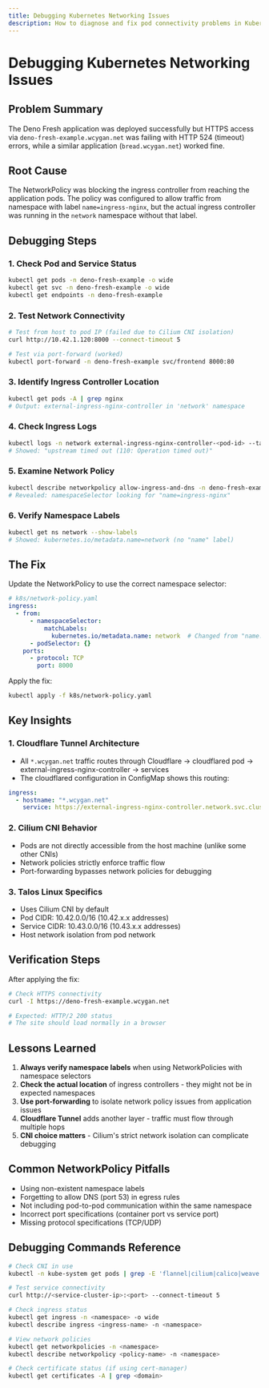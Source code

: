 ```yaml
---
title: Debugging Kubernetes Networking Issues
description: How to diagnose and fix pod connectivity problems in Kubernetes with Cilium CNI
---
```


# Debugging Kubernetes Networking Issues

## Problem Summary

The Deno Fresh application was deployed successfully but HTTPS access via `deno-fresh-example.wcygan.net` was failing with HTTP 524 (timeout) errors, while a similar application (`bread.wcygan.net`) worked fine.

## Root Cause

The NetworkPolicy was blocking the ingress controller from reaching the application pods. The policy was configured to allow traffic from namespace with label `name=ingress-nginx`, but the actual ingress controller was running in the `network` namespace without that label.

## Debugging Steps

### 1. Check Pod and Service Status
```bash
kubectl get pods -n deno-fresh-example -o wide
kubectl get svc -n deno-fresh-example -o wide
kubectl get endpoints -n deno-fresh-example
```

### 2. Test Network Connectivity
```bash
# Test from host to pod IP (failed due to Cilium CNI isolation)
curl http://10.42.1.120:8000 --connect-timeout 5

# Test via port-forward (worked)
kubectl port-forward -n deno-fresh-example svc/frontend 8000:80
```

### 3. Identify Ingress Controller Location
```bash
kubectl get pods -A | grep nginx
# Output: external-ingress-nginx-controller in 'network' namespace
```

### 4. Check Ingress Logs
```bash
kubectl logs -n network external-ingress-nginx-controller-<pod-id> --tail=20
# Showed: "upstream timed out (110: Operation timed out)"
```

### 5. Examine Network Policy
```bash
kubectl describe networkpolicy allow-ingress-and-dns -n deno-fresh-example
# Revealed: namespaceSelector looking for "name=ingress-nginx"
```

### 6. Verify Namespace Labels
```bash
kubectl get ns network --show-labels
# Showed: kubernetes.io/metadata.name=network (no "name" label)
```

## The Fix

Update the NetworkPolicy to use the correct namespace selector:

```yaml
# k8s/network-policy.yaml
ingress:
  - from:
      - namespaceSelector:
          matchLabels:
            kubernetes.io/metadata.name: network  # Changed from "name: ingress-nginx"
      - podSelector: {}
    ports:
      - protocol: TCP
        port: 8000
```

Apply the fix:
```bash
kubectl apply -f k8s/network-policy.yaml
```

## Key Insights

### 1. Cloudflare Tunnel Architecture
- All `*.wcygan.net` traffic routes through Cloudflare → cloudflared pod → external-ingress-nginx-controller → services
- The cloudflared configuration in ConfigMap shows this routing:
```yaml
ingress:
  - hostname: "*.wcygan.net"
    service: https://external-ingress-nginx-controller.network.svc.cluster.local:443
```

### 2. Cilium CNI Behavior
- Pods are not directly accessible from the host machine (unlike some other CNIs)
- Network policies strictly enforce traffic flow
- Port-forwarding bypasses network policies for debugging

### 3. Talos Linux Specifics
- Uses Cilium CNI by default
- Pod CIDR: 10.42.0.0/16 (10.42.x.x addresses)
- Service CIDR: 10.43.0.0/16 (10.43.x.x addresses)
- Host network isolation from pod network

## Verification Steps

After applying the fix:
```bash
# Check HTTPS connectivity
curl -I https://deno-fresh-example.wcygan.net

# Expected: HTTP/2 200 status
# The site should load normally in a browser
```

## Lessons Learned

1. **Always verify namespace labels** when using NetworkPolicies with namespace selectors
2. **Check the actual location** of ingress controllers - they might not be in expected namespaces
3. **Use port-forwarding** to isolate network policy issues from application issues
4. **Cloudflare Tunnel** adds another layer - traffic must flow through multiple hops
5. **CNI choice matters** - Cilium's strict network isolation can complicate debugging

## Common NetworkPolicy Pitfalls

- Using non-existent namespace labels
- Forgetting to allow DNS (port 53) in egress rules
- Not including pod-to-pod communication within the same namespace
- Incorrect port specifications (container port vs service port)
- Missing protocol specifications (TCP/UDP)

## Debugging Commands Reference

```bash
# Check CNI in use
kubectl -n kube-system get pods | grep -E 'flannel|cilium|calico|weave'

# Test service connectivity
curl http://<service-cluster-ip>:<port> --connect-timeout 5

# Check ingress status
kubectl get ingress -n <namespace> -o wide
kubectl describe ingress <ingress-name> -n <namespace>

# View network policies
kubectl get networkpolicies -n <namespace>
kubectl describe networkpolicy <policy-name> -n <namespace>

# Check certificate status (if using cert-manager)
kubectl get certificates -A | grep <domain>
```